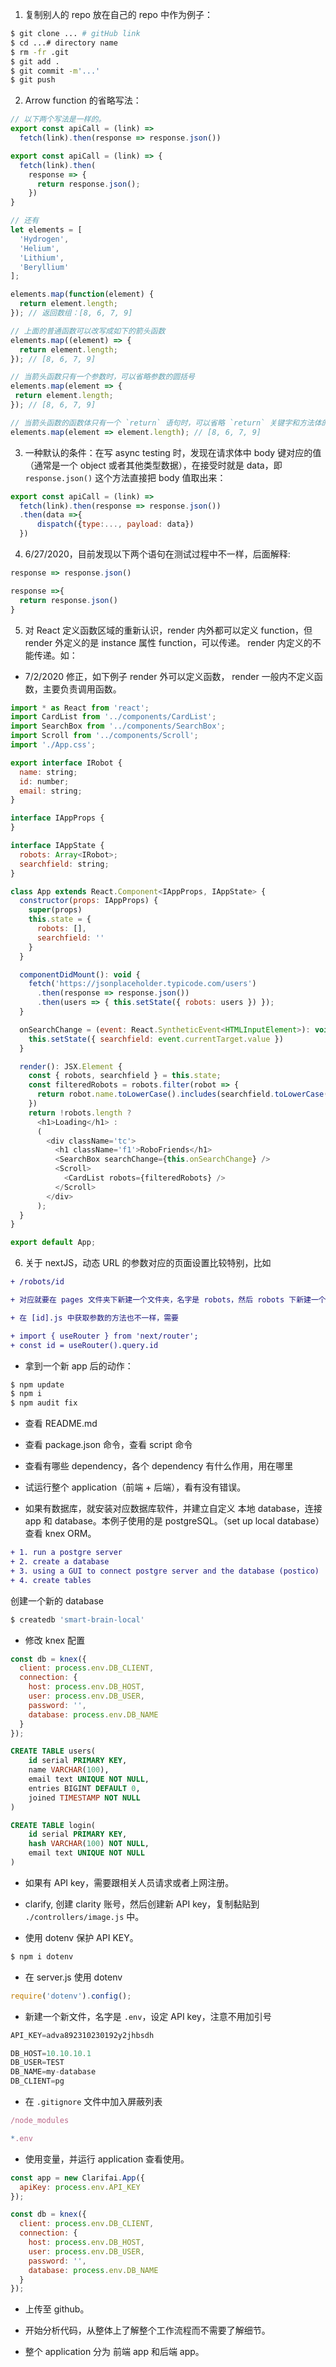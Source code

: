 1. 复制别人的 repo 放在自己的 repo 中作为例子：

```bash
$ git clone ... # gitHub link
$ cd ...# directory name
$ rm -fr .git
$ git add .
$ git commit -m'...'
$ git push
```

2. Arrow function 的省略写法：

```js
// 以下两个写法是一样的。
export const apiCall = (link) =>
  fetch(link).then(response => response.json())

export const apiCall = (link) => {
  fetch(link).then(
    response => {
      return response.json();
    })
}

// 还有
let elements = [
  'Hydrogen',
  'Helium',
  'Lithium',
  'Beryllium'
];

elements.map(function(element) { 
  return element.length; 
}); // 返回数组：[8, 6, 7, 9]

// 上面的普通函数可以改写成如下的箭头函数
elements.map((element) => {
  return element.length;
}); // [8, 6, 7, 9]

// 当箭头函数只有一个参数时，可以省略参数的圆括号
elements.map(element => {
 return element.length;
}); // [8, 6, 7, 9]

// 当箭头函数的函数体只有一个 `return` 语句时，可以省略 `return` 关键字和方法体的花括号
elements.map(element => element.length); // [8, 6, 7, 9]
```

3. 一种默认的条件：在写 async testing 时，发现在请求体中 body 键对应的值（通常是一个 object 或者其他类型数据），在接受时就是 data，即 `response.json()` 这个方法直接把 body 值取出来：
```js
export const apiCall = (link) =>
  fetch(link).then(response => response.json())
  .then(data =>{
      dispatch({type:..., payload: data})
  })
```

4. 6/27/2020，目前发现以下两个语句在测试过程中不一样，后面解释:
```js
response => response.json()
```
```js
response =>{
  return response.json()
}
```

5. 对 React 定义函数区域的重新认识，render 内外都可以定义 function，但 render 外定义的是 instance 属性 function，可以传递。 render 内定义的不能传递。如：

- 7/2/2020 修正，如下例子 render 外可以定义函数， render 一般内不定义函数，主要负责调用函数。

```js
import * as React from 'react';
import CardList from '../components/CardList';
import SearchBox from '../components/SearchBox';
import Scroll from '../components/Scroll';
import './App.css';

export interface IRobot {
  name: string;
  id: number;
  email: string;
}

interface IAppProps {
}

interface IAppState {
  robots: Array<IRobot>;
  searchfield: string;
}

class App extends React.Component<IAppProps, IAppState> {
  constructor(props: IAppProps) {
    super(props)
    this.state = {
      robots: [],
      searchfield: ''
    }
  }

  componentDidMount(): void {
    fetch('https://jsonplaceholder.typicode.com/users')
      .then(response => response.json())
      .then(users => { this.setState({ robots: users }) });
  }

  onSearchChange = (event: React.SyntheticEvent<HTMLInputElement>): void => {
    this.setState({ searchfield: event.currentTarget.value })
  }

  render(): JSX.Element {
    const { robots, searchfield } = this.state;
    const filteredRobots = robots.filter(robot => {
      return robot.name.toLowerCase().includes(searchfield.toLowerCase());
    })
    return !robots.length ?
      <h1>Loading</h1> :
      (
        <div className='tc'>
          <h1 className='f1'>RoboFriends</h1>
          <SearchBox searchChange={this.onSearchChange} />
          <Scroll>
            <CardList robots={filteredRobots} />
          </Scroll>
        </div>
      );
  }
}

export default App;
```

6. 关于 nextJS，动态 URL 的参数对应的页面设置比较特别，比如
```diff
+ /robots/id

+ 对应就要在 pages 文件夹下新建一个文件夹，名字是 robots，然后 robots 下新建一个新文件，叫做 [id].js

+ 在 [id].js 中获取参数的方法也不一样，需要 

+ import { useRouter } from 'next/router';
+ const id = useRouter().query.id
```

- 拿到一个新 app 后的动作：
```bash
$ npm update
$ npm i
$ npm audit fix
```

- 查看 README.md
- 查看 package.json 命令，查看 script 命令
- 查看有哪些 dependency，各个 dependency 有什么作用，用在哪里

- 试运行整个 application（前端 + 后端），看有没有错误。
- 如果有数据库，就安装对应数据库软件，并建立自定义 本地 database，连接 app 和 database。本例子使用的是 postgreSQL。（set up local database） 查看 knex ORM。

```diff
+ 1. run a postgre server
+ 2. create a database
+ 3. using a GUI to connect postgre server and the database (postico)
+ 4. create tables
```

创建一个新的 database
```bash
$ createdb 'smart-brain-local'
```

- 修改 knex 配置
```js
const db = knex({
  client: process.env.DB_CLIENT,
  connection: {
    host: process.env.DB_HOST,
    user: process.env.DB_USER,
    password: '',
    database: process.env.DB_NAME
  }
});
```

```sql
CREATE TABLE users(
    id serial PRIMARY KEY,
    name VARCHAR(100),
    email text UNIQUE NOT NULL,
    entries BIGINT DEFAULT 0,
    joined TIMESTAMP NOT NULL
)
```

```sql
CREATE TABLE login(
    id serial PRIMARY KEY,
    hash VARCHAR(100) NOT NULL,
    email text UNIQUE NOT NULL
)
```

- 如果有 API key，需要跟相关人员请求或者上网注册。

- clarify, 创建 clarity 账号，然后创建新 API key，复制黏贴到 `./controllers/image.js` 中。

- 使用 dotenv 保护 API KEY。
```bash
$ npm i dotenv
```

- 在 server.js 使用 dotenv
```js
require('dotenv').config();
```
- 新建一个新文件，名字是 `.env`，设定 API key，注意不用加引号
```js
API_KEY=adva892310230192y2jhbsdh

DB_HOST=10.10.10.1
DB_USER=TEST
DB_NAME=my-database
DB_CLIENT=pg
```

- 在 `.gitignore` 文件中加入屏蔽列表
```js
/node_modules

*.env
```

- 使用变量，并运行 application 查看使用。
```js
const app = new Clarifai.App({
  apiKey: process.env.API_KEY
});
```

```js
const db = knex({
  client: process.env.DB_CLIENT,
  connection: {
    host: process.env.DB_HOST,
    user: process.env.DB_USER,
    password: '',
    database: process.env.DB_NAME
  }
});
```

- 上传至 github。


- 开始分析代码，从整体上了解整个工作流程而不需要了解细节。
- 整个 application 分为 前端 app 和后端 app。